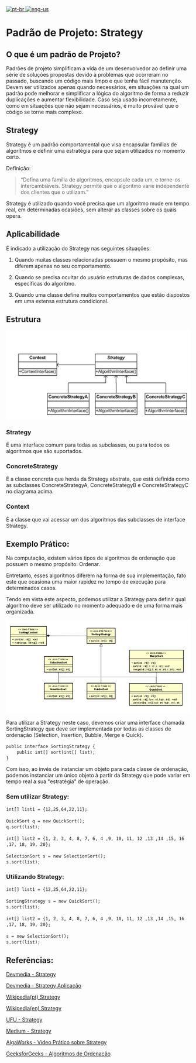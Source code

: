 <a href="README-PTBR.MD">
<img src="https://user-images.githubusercontent.com/30200769/116628303-33085400-a925-11eb-85d7-9bbcf3b1a791.png" width="30" alt="pt-br">
<a/>
  
<a href="README.MD">
<img src="https://user-images.githubusercontent.com/30200769/116637950-9b623000-a93b-11eb-9eed-06f587750c48.png" width="30" alt="eng-us">
<a/>

# Padrão de Projeto: Strategy

## O que é um padrão de Projeto?

Padrões de projeto simplificam a vida de um desenvolvedor ao definir uma série de soluções propostas devido à problemas que ocorreram no passado, buscando um código mais limpo e que tenha fácil manutenção.
Devem ser utilizados apenas quando necessários, em situações na qual um padrão pode melhorar e simplificar a lógica do algoritmo de forma a reduzir duplicações e aumentar flexibilidade. Caso seja usado incorretamente, como em situações que não sejam necessários, é muito provável que o código se torne mais complexo.

## Strategy

Strategy é um padrão comportamental que visa encapsular famílias de algoritmos e definir uma estratégia para que sejam utilizados no momento certo.

Definição:
>  “Defina uma família de algoritmos, encapsule cada um, e torne-os intercambiáveis. Strategy permite que o algoritmo varie independente dos clientes que o utilizam.”

Strategy é utilizado quando você precisa que um algoritmo mude em tempo real, em determinadas ocasiões, sem alterar as classes sobre os quais opera.

## Aplicabilidade

É indicado a utilização do Strategy nas seguintes situações:

1. Quando muitas classes relacionadas possuem o mesmo propósito, mas diferem apenas no seu comportamento.

2. Quando se precisa ocultar do usuário estruturas de dados complexas, específicas do algoritmo.

3. Quando uma classe define muitos comportamentos que estão dispostos em uma extensa estrutura condicional.

## Estrutura

![](/resources/Strategy.jpg)

### Strategy

É uma interface comum para todas as subclasses, ou para todos os algoritmos que são suportados. 

### ConcreteStrategy

É a classe concreta que herda da Strategy abstrata, que está definida como as subclasses ConcreteStrategyA, ConcreteStrategyB e ConcreteStrategyC no diagrama acima.

### Context

É a classe que vai acessar um dos algoritmos das subclasses de interface Strategy.

## Exemplo Prático:

Na computação, existem vários tipos de algoritmos de ordenação que possuem o mesmo propósito: Ordenar. 

Entretanto, esses algoritmos diferem na forma de sua implementação, fato este que ocasiona uma maior rapidez no tempo de execução para determinados casos.

Tendo em vista este aspecto, podemos utilizar a Strategy para definir qual algoritmo deve ser utilizado no momento adequado e de uma forma mais organizada.

![](/resources/Diagram.jpg)

Para utilizar a Strategy neste caso, devemos criar uma interface chamada SortingStrategy que deve ser implementada por todas as classes de ordenação (Selection, Insertion, Bubble, Merge e Quick).

```
public interface SortingStrategy {
	public int[] sort(int[] list);
}
```

Com isso, ao invés de instanciar um objeto para cada classe de ordenação, podemos instanciar um único objeto
à partir da Strategy que pode variar em tempo real a sua "estratégia" de operação.

### Sem utilizar Strategy:

```
int[] list1 = {12,25,64,22,11};
	
QuickSort q = new QuickSort();
q.sort(list);

int[] list2 = {1, 2, 3, 4, 8, 7, 6, 4 ,9, 10, 11, 12 ,13 ,14 ,15, 16 ,17, 18, 19, 20};
    
SelectionSort s = new SelectionSort();
s.sort(list);

```

### Utilizando Strategy:

```
int[] list1 = {12,25,64,22,11};
	
SortingStrategy s = new QuickSort();
s.sort(list);

int[] list2 = {1, 2, 3, 4, 8, 7, 6, 4 ,9, 10, 11, 12 ,13 ,14 ,15, 16 ,17, 18, 19, 20};
    
s = new SelectionSort();
s.sort(list);

```

## Referências:

[Devmedia - Strategy](https://www.devmedia.com.br/patterns-strategy/18868)

[Devmedia - Strategy Aplicação](https://www.devmedia.com.br/estudo-e-aplicacao-do-padrao-de-projeto-strategy/25856)


[Wikipedia(pt) Strategy](https://pt.wikipedia.org/wiki/Strategy)

[Wikipedia(en) Strategy](https://en.wikipedia.org/wiki/Strategy_pattern)

[UFU - Strategy](http://www.facom.ufu.br/~fabiano/disciplinas/poo2/Aula01-Padrao-Strategy.pdf)

[Medium - Strategy](https://medium.com/mulheres-de-produto/o-que-%C3%A9-strategy-pattern-e-quando-usar-2fc3bcb4873f)

[AlgaWorks - Video Prático sobre Strategy](https://www.youtube.com/watch?v=rC296hM-S4g)

[GeeksforGeeks - Algoritmos de Ordenação](https://www.geeksforgeeks.org/sorting-algorithms/)

